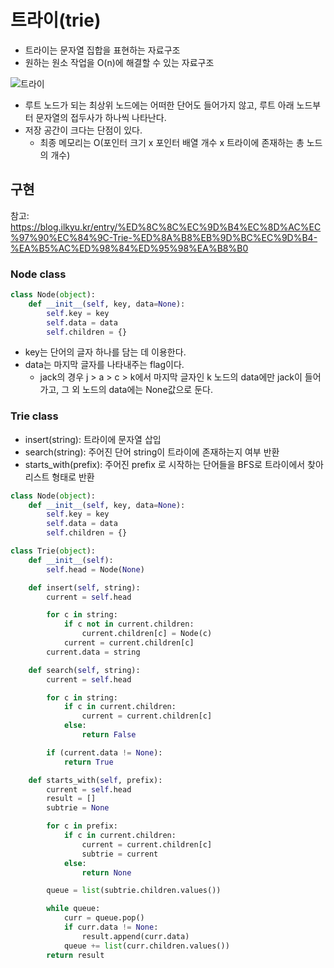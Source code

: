 # 트라이(trie)

- 트라이는 문자열 집합을 표현하는 자료구조
- 원하는 원소 작업을 O(n)에 해결할 수 있는 자료구조

![트라이](https://user-images.githubusercontent.com/38815618/86514197-9df31680-be4b-11ea-829c-38092f41a496.PNG)

- 루트 노드가 되는 최상위 노드에는 어떠한 단어도 들어가지 않고, 루트 아래 노드부터 문자열의 접두사가 하나씩 나타난다.
- 저장 공간이 크다는 단점이 있다.
  - 최종 메모리는 O(포인터 크기 x 포인터 배열 개수 x 트라이에 존재하는 총 노드의 개수)

## 구현

참고: <https://blog.ilkyu.kr/entry/%ED%8C%8C%EC%9D%B4%EC%8D%AC%EC%97%90%EC%84%9C-Trie-%ED%8A%B8%EB%9D%BC%EC%9D%B4-%EA%B5%AC%ED%98%84%ED%95%98%EA%B8%B0>

### Node class

```python
class Node(object):
    def __init__(self, key, data=None):
        self.key = key
        self.data = data
        self.children = {}
```

- key는 단어의 글자 하나를 담는 데 이용한다.
- data는 마지막 글자를 나타내주는 flag이다.
  - jack의 경우 j > a > c > k에서 마지막 글자인 k 노드의 data에만 jack이 들어가고, 그 외 노드의 data에는 None값으로 둔다.

### Trie class

- insert(string): 트라이에 문자열 삽입
- search(string): 주어진 단어 string이 트라이에 존재하는지 여부 반환
- starts_with(prefix): 주어진 prefix 로 시작하는 단어들을 BFS로 트라이에서 찾아 리스트 형태로 반환

```python
class Node(object):
    def __init__(self, key, data=None):
        self.key = key
        self.data = data
        self.children = {}

class Trie(object):
    def __init__(self):
        self.head = Node(None)

    def insert(self, string):
        current = self.head

        for c in string:
            if c not in current.children:
                current.children[c] = Node(c)
            current = current.children[c]
        current.data = string

    def search(self, string):
        current = self.head

        for c in string:
            if c in current.children:
                current = current.children[c]
            else:
                return False

        if (current.data != None):
            return True

    def starts_with(self, prefix):
        current = self.head
        result = []
        subtrie = None

        for c in prefix:
            if c in current.children:
                current = current.children[c]
                subtrie = current
            else:
                return None

        queue = list(subtrie.children.values())

        while queue:
            curr = queue.pop()
            if curr.data != None:
                result.append(curr.data)
            queue += list(curr.children.values())
        return result
```
